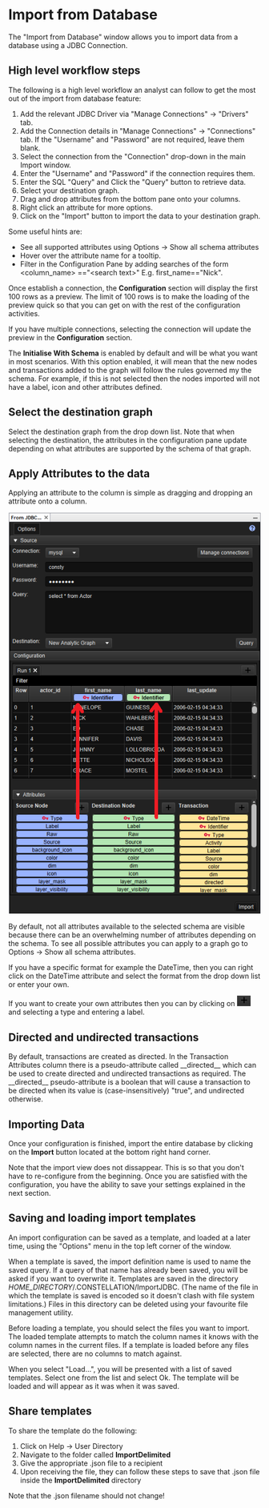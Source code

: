 # Import from Database

The "Import from Database" window allows you to import data from a
database using a JDBC Connection.

## High level workflow steps

The following is a high level workflow an analyst can follow to get the
most out of the import from database feature:

1.  Add the relevant JDBC Driver via "Manage Connections" -&gt;
    "Drivers" tab.
2.  Add the Connection details in "Manage Connections" -&gt;
    "Connections" tab. If the "Username" and "Password" are not
    required, leave them blank.
3.  Select the connection from the "Connection" drop-down in the main
    Import window.
4.  Enter the "Username" and "Password" if the connection requires them.
5.  Enter the SQL "Query" and Click the "Query" button to retrieve data.
6.  Select your destination graph.
7.  Drag and drop attributes from the bottom pane onto your columns.
8.  Right click an attribute for more options.
9.  Click on the "Import" button to import the data to your destination
    graph.

Some useful hints are:

-   See all supported attributes using Options -&gt; Show all schema
    attributes
-   Hover over the attribute name for a tooltip.
-   Filter in the Configuration Pane by adding searches of the form
    &lt;column\_name&gt; =="&lt;search text&gt;" E.g.
    first\_name=="Nick".

Once establish a connection, the **Configuration** section will display
the first 100 rows as a preview. The limit of 100 rows is to make the
loading of the preview quick so that you can get on with the rest of the
configuration activities.

If you have multiple connections, selecting the connection will update
the preview in the **Configuration** section.

The **Initialise With Schema** is enabled by default and will be what
you want in most scenarios. With this option enabled, it will mean that
the new nodes and transactions added to the graph will follow the rules
governed my the schema. For example, if this is not selected then the
nodes imported will not have a label, icon and other attributes defined.

## Select the destination graph

Select the destination graph from the drop down list. Note that when
selecting the destination, the attributes in the configuration pane
update depending on what attributes are supported by the schema of that
graph.

## Apply Attributes to the data

Applying an attribute to the column is simple as dragging and dropping
an attribute onto a column.

![](resources/dragging_attributes_jdbc_import.png)

By default, not all attributes available to the selected schema are
visible because there can be an overwhelming number of attributes
depending on the schema. To see all possible attributes you can apply to
a graph go to Options -&gt; Show all schema attributes.

If you have a specific format for example the DateTime, then you can
right click on the DateTime attribute and select the format from the
drop down list or enter your own.

If you want to create your own attributes then you can by clicking on
![](resources/plus_black.png) and selecting a type and entering a label.

## Directed and undirected transactions

By default, transactions are created as directed. In the Transaction
Attributes column there is a pseudo-attribute called <span
class="mono">\_\_directed\_\_</span> which can be used to create
directed and undirected transactions as required. The <span
class="mono">\_\_directed\_\_</span> pseudo-attribute is a boolean that
will cause a transaction to be directed when its value is
(case-insensitively) "true", and undirected otherwise.

## Importing Data

Once your configuration is finished, import the entire database by
clicking on the **Import** button located at the bottom right hand
corner.

Note that the import view does not dissappear. This is so that you don't
have to re-configure from the beginning. Once you are satisfied with the
configuration, you have the ability to save your settings explained in
the next section.

## Saving and loading import templates

An import configuration can be saved as a template, and loaded at a
later time, using the "Options" menu in the top left corner of the
window.

When a template is saved, the import definition name is used to name the
saved query. If a query of that name has already been saved, you will be
asked if you want to overwrite it. Templates are saved in the directory
<span class="mono">*HOME\_DIRECTORY*/.CONSTELLATION/ImportJDBC</span>.
(The name of the file in which the template is saved is encoded so it
doesn't clash with file system limitations.) Files in this directory can
be deleted using your favourite file management utility.

Before loading a template, you should select the files you want to
import. The loaded template attempts to match the column names it knows
with the column names in the current files. If a template is loaded
before any files are selected, there are no columns to match against.

When you select "Load...", you will be presented with a list of saved
templates. Select one from the list and select Ok. The template will be
loaded and will appear as it was when it was saved.

## Share templates

To share the template do the following:

1.  Click on Help -&gt; User Directory
2.  Navigate to the folder called **ImportDelimited**
3.  Give the appropriate .json file to a recipient
4.  Upon receiving the file, they can follow these steps to save that
    .json file inside the **ImportDelimited** directory

Note that the .json filename should not change!
